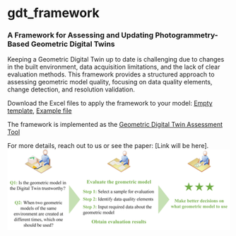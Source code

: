 # gdt_framework

### A Framework for Assessing and Updating Photogrammetry-Based Geometric Digital Twins  

Keeping a Geometric Digital Twin up to date is challenging due to changes in the built environment, data acquisition limitations, and the lack of clear evaluation methods. This framework provides a structured approach to assessing geometric model quality, focusing on data quality elements, change detection, and resolution validation.  

Download the Excel files to apply the framework to your model: [Empty template](gdt_fr_template.xlsx), [Example file](gdt_fr_paper.xlsx)

The framework is implemented as the [Geometric Digital Twin Assessment Tool](https://gdttool-01.streamlit.app/)

For more details, reach out to us or see the paper: [Link will be here].
![](Graphical_abstract.jpg)
